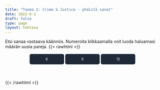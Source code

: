 ```yaml
---
title: "Teema 2: Crime & Justice - yhdistä sanat"
date: 2022-6-1
draft: false
type: page
layout: tehtava
---
```

Etsi sanaa vastaava käännös. Numeroita klikkaamalla voit luoda haluamasi määrän uusia pareja.
{{< rawhtml >}}
<div id="nappulat">
    <button id="kuusi">
    6
    </button>
    <button id="yhdeksän">
    9
    </button>
    <button id="kakstoista">
    12
    </button>
    </div>
<div id="tehtava" class="grid grid-cols-2">
 <div><ul id="terms"> </ul></div>
 <div><ul id="defs"> </ul></div>

</div>


<script> 
 
 //Execute a JavaScript immediately after a page has been loaded
window.onload = function() {

  //Data for terms and definitions. This can be stored in a separate .js file, in a JSON file or here in the main file
   var data = {
    terms: [{
     index: 0, text: 'rikoskumppani'
}, { index: 1, text: 'tuhopoltto'
}, { index: 2, text: 'pahoinpitely'
}, { index: 3, text: 'kiristys'
}, { index: 4, text: 'murtovarkaus'
}, { index: 5, text: 'murtovaras'
}, { index: 6, text: 'tehdä rikos'
}, { index: 7, text: 'väärennös'
}, { index: 8, text: 'rikos'
}, { index: 9, text: 'syyllinen, syypää'
}, { index: 10, text: 'rattijuoppo'
}, { index: 11, text: 'rattijuopumus, päihtyneenä ajaminen'
}, { index: 12, text: 'kavallus'
}, { index: 13, text: 'väärentää'
}, { index: 14, text: 'petos'
}, { index: 15, text: 'syyllinen (adj.)'
}, { index: 16, text: 'ryöstö, keikka (erityisesti pankkiin tai taidemuseoon)'
}, { index: 17, text: 'kaappaus'
}, { index: 18, text: 'murha'
}, { index: 19, text: 'nuorisorikollinen'
}, { index: 20, text: 'tappo'
}, { index: 21, text: 'pahoinpitely'
}, { index: 22, text: 'rike, rikkomus'
}, { index: 23, text: 'rikoksentekijä'
}, { index: 24, text: 'taskuvaras'
}, { index: 25, text: 'raiskaaja'
}, { index: 26, text: 'rikoksenuusija'
}, { index: 27, text: 'ryöstö'
}, { index: 28, text: 'seksuaalirikollinen'
}, { index: 29, text: 'myymälävarkaus'
}, { index: 30, text: 'ylinopeuden ajaminen'
}, { index: 31, text: 'salakuljettaa'
}, { index: 32, text: 'varkaus'
}, { index: 33, text: 'varas'
}, { index: 34, text: 'maanpetos'
}, { index: 35, text: 'vapauttaa, antaa vapauttava tuomio'
}, { index: 36, text: 'vedota, vetoomus'
}, { index: 37, text: 'pidättää, vangita'
}, { index: 38, text: 'takuu'
}, { index: 39, text: 'kuolemanrangaistus'
}, { index: 40, text: 'syyte, nostaa syyte'
}, { index: 41, text: 'yhdyskuntapalvelu'
}, { index: 42, text: 'tuomita, todeta syylliseksi; vanki'
}, { index: 43, text: 'tuomio (syylliseksi tuomitseminen)'
}, { index: 44, text: 'oikeusjuttu'
}, { index: 45, text: 'piirisyyttäjä'
}, { index: 46, text: 'puolustus'
}, { index: 47, text: 'vastaaja, syytetty'
}, { index: 48, text: 'syyttää, nostaa syyte'
}, { index: 49, text: 'sakko, sakkorangaistus'
}, { index: 50, text: 'vankeus'
}, { index: 51, text: 'vanki'
}, { index: 52, text: 'vankila (puhekielinen)'
}, { index: 53, text: 'tuomari'
}, { index: 54, text: 'valamiehistö'
}, { index: 55, text: 'asianajaja'
}, { index: 56, text: 'armahdus, armahtaa'
}, { index: 57, text: 'ehdonalainen'
}, { index: 58, text: 'kantaja'
}, { index: 59, text: 'vankila'
}, { index: 60, text: 'ehdollinen tuomio'
}, { index: 61, text: 'syyttäjä'
}, { index: 62, text: 'lähestymiskielto'
}, { index: 63, text: 'tuomio; tuomita, langettaa tuomio'
}, { index: 64, text: 'haastaa oikeuteen'
}, { index: 65, text: 'todistaa (oikeudessa)'
}, { index: 66, text: 'todistajanlausunto'
}, { index: 67, text: 'rikesakko, sakko'
}, { index: 68, text: 'oikeudenkäynti'
}, { index: 69, text: 'tuomio (juryn päätös)'
}, { index: 70, text: 'todistaa; nähdä rikos'
},
    ],
    definitions: [{
     index: 0, text: 'accomplice'
}, { index: 1, text: 'arson'
}, { index: 2, text: 'assault'
}, { index: 3, text: 'blackmail / extortion'
}, { index: 4, text: 'breaking and entering / burglary'
}, { index: 5, text: 'burglar'
}, { index: 6, text: 'commit a crime'
}, { index: 7, text: 'counterfeit / forgery'
}, { index: 8, text: 'crime'
}, { index: 9, text: 'culprit'
}, { index: 10, text: 'drunk driver'
}, { index: 11, text: 'DUI (driving under the influence)'
}, { index: 12, text: 'embezzlement'
}, { index: 13, text: 'forge'
}, { index: 14, text: 'fraud'
}, { index: 15, text: 'guilty'
}, { index: 16, text: 'heist'
}, { index: 17, text: 'hijacking'
}, { index: 18, text: 'homicide / murder'
}, { index: 19, text: 'juvenile delinquent'
}, { index: 20, text: 'manslaughter'
}, { index: 21, text: 'mugging'
}, { index: 22, text: 'offence'
}, { index: 23, text: 'perpetrator, perp'
}, { index: 24, text: 'pickpocket'
}, { index: 25, text: 'rapist'
}, { index: 26, text: 'repeat offender'
}, { index: 27, text: 'robbery'
}, { index: 28, text: 'sexual offender'
}, { index: 29, text: 'shoplifting'
}, { index: 30, text: 'speeding'
}, { index: 31, text: 'smuggle'
}, { index: 32, text: 'theft'
}, { index: 33, text: 'thief'
}, { index: 34, text: 'treason'
}, { index: 35, text: 'acquit'
}, { index: 36, text: 'appeal'
}, { index: 37, text: 'arrest'
}, { index: 38, text: 'bail'
}, { index: 39, text: 'capital punishment / death penalty'
}, { index: 40, text: 'charge'
}, { index: 41, text: 'community service'
}, { index: 42, text: 'convict'
}, { index: 43, text: 'conviction'
}, { index: 44, text: 'court case'
}, { index: 45, text: 'DA (district attorney)'
}, { index: 46, text: 'defence'
}, { index: 47, text: 'defendant'
}, { index: 48, text: 'file a lawsuit / press charges'
}, { index: 49, text: 'fine'
}, { index: 50, text: 'imprisonment'
}, { index: 51, text: 'inmate'
}, { index: 52, text: 'jail'
}, { index: 53, text: 'judge'
}, { index: 54, text: 'jury'
}, { index: 55, text: 'lawyer'
}, { index: 56, text: 'pardon'
}, { index: 57, text: 'parole'
}, { index: 58, text: 'plaintiff'
}, { index: 59, text: 'prison'
}, { index: 60, text: 'probation / suspended sentence'
}, { index: 61, text: 'prosecutor'
}, { index: 62, text: 'restraining order'
}, { index: 63, text: 'sentence'
}, { index: 64, text: 'sue'
}, { index: 65, text: 'testify'
}, { index: 66, text: 'testimony / statement'
}, { index: 67, text: 'ticket'
}, { index: 68, text: 'trial'
}, { index: 69, text: 'verdict'
}, { index: 70, text: 'witness'
      },

    ],
    //this creates matches for indexes. This is a sort of an Answer Sheet
    pairs: {
      0: 0,
      1: 1,
      2: 2,
      3: 3,
      4: 4,
      5: 5,
      6: 6,
      7: 7,
      8: 8,
      9: 9,
      10: 10,
      11: 11,
      12: 12,
      13: 13,
      14: 14,
      15: 15,
      16: 16,
      17: 17,
      18: 18,
      19: 19,
      20: 20,
      21: 21,
      22: 22,
      23: 23,
      24: 24,
      25: 25,
      26: 26,
      27: 27,
      28: 28,
      29: 29,
      30: 30,
      31: 31,
      32: 32,
      33: 33,
      34: 34,
      35: 35,
      36: 36,
      37: 37,
      38: 38,
      39: 39,
      40: 40,
      41: 41,
      42: 42,
      43: 43,
      44: 44,
      45: 45,
      46: 46,
      47: 47,
      48: 48,
      49: 49,
      50: 50,
      51: 51,
      52: 52,
      53: 53,
      54: 54,
      55: 55,
      56: 56,
      57: 57,
      58: 58,
      59: 59,
      60: 60,
      61: 61,
      62: 62,
      63: 63,
      64: 64,
      65: 65,
      66: 66,
      67: 67,
      68: 68,
      69: 69,
      70: 70,
    }
  };
    
for (var a=[],i=0;i<71;++i) a[i]=i;

function shufflee(array) {
  var tmp, current, top = array.length;
  if(top) while(--top) {
    current = Math.floor(Math.random() * (top + 1));
    tmp = array[current];
    array[current] = array[top];
    array[top] = tmp;
  }
  return array;
}

a = shufflee(a);
  

  var selectedTerm = null, //to make sure none is selected onload
    selectedDef = null,
    termsContainer = document.querySelector("#terms"), //list of terms
    defsContainer = document.querySelector("#defs"); //list of definitions

  //This function takes two arguments, that is one term and one def to compare if they match. It returns True or False after compairing values of the "pairs" object property.     
  function isMatch(termIndex, defIndex) {
    return data.pairs[termIndex] === defIndex;
  }

  //This function adds HTML elements and content to the specified container (UL).
  function createListHTML(list, container) {
    container.innerHTML = ""; //first, clean up any existing LI elements
    for (var i = 0; i < 71; i++) {
      container.innerHTML = container.innerHTML + "<li data-index='" + list[i]["index"] + "'>" + "<span>" + list[i]["text"] + "</span>" + "</li>";

    }
  }

function addCSS(css){
  var elem=document.createElement('style');
  if(elem.styleSheet && !elem.sheet)elem.styleSheet.cssText=css;
  else elem.appendChild(document.createTextNode(css));
  document.getElementsByTagName('head')[0].appendChild(elem); 
}

  createListHTML(data.terms, termsContainer);
  createListHTML(data.definitions, defsContainer);

  //listen for a "click" event on a list of Terms and store the clicked object in the target object
  termsContainer.addEventListener("click", function(e) {
    var target = e.target.parentNode;
    if (target.className === "score")
      return;
    var termIndex = Number(target.getAttribute("data-index"));
    //the condition is that only one LI can be selected
    if (selectedTerm !== null && selectedTerm !== termIndex) {
      termsContainer.querySelector("li[data-index='" + selectedTerm + "']").removeAttribute("data-selected");
    }

    //deletion of the decoration
    if (target.hasAttribute("data-selected")) {
      target.removeAttribute("data-selected");
      selectedTerm = null;
    }
    //selecting on click	
    else {
      target.setAttribute("data-selected", true);
      selectedTerm = termIndex;
    }

    if (selectedTerm !== null && selectedDef !== null) {
      var term = document.querySelector("#terms [data-index='" + selectedTerm + "']");
      var def = document.querySelector("#defs [data-index='" + selectedDef + "']");
      if (isMatch(selectedTerm, selectedDef)) {
				term.className = "score";
        def.className = "score";
  			numero++;
   			term.style.order = (numero);
   			def.style.order = (numero);
            }
      selectedTerm = null;
      selectedDef = null;
      term.removeAttribute("data-selected");
      def.removeAttribute("data-selected");
			    }
  })

  defsContainer.addEventListener("click", function(e) {
    var target = e.target.parentNode;
    if (target.className === "score")
      return;
    var defIndex = Number(target.getAttribute("data-index"));
    var defText = Number(target.getAttribute("data-index"))

    if (selectedDef !== null && selectedDef !== defIndex) {
      defsContainer.querySelector("li[data-index='" + selectedDef + "']").removeAttribute("data-selected");
    }

    if (target.hasAttribute("data-selected"))
      target.removeAttribute("data-selected");
    else
      target.setAttribute("data-selected", true);
    selectedDef = Number(target.getAttribute("data-index"));
    if (selectedTerm !== null && selectedDef !== null) {
      //var term = document.querySelector("#terms [data-index='"+selectedTerm+"']");
      var term = termsContainer.querySelector("[data-index='" + selectedTerm + "']");
      //var def = document.querySelector("#defs [data-index='"+selectedDef+"']");
      var def = defsContainer.querySelector("[data-index='" + selectedDef + "']");
      if (isMatch(selectedTerm, selectedDef)) {
				term.className = "score";
        def.className = "score";
  			numero++;
   			term.style.order = (numero);
   			def.style.order = (numero);
       }
      
      selectedTerm = null; //poista napautusten valinta
      selectedDef = null; //poista napautusten valinta
      term.removeAttribute("data-selected");
      def.removeAttribute("data-selected");
    }
  })

  function shuffle() {
    randomSort(data.terms)
    randomSort(data.definitions)
    createListHTML(data.terms, termsContainer)
    createListHTML(data.definitions, defsContainer)
    addCSS("div#tehtava li[data-index]{display: none;}")
    addCSS("div#tehtava li[data-index='" + a[0] + "']{display: flex;}")
		addCSS("div#tehtava li[data-index='" + a[1] + "']{display: flex;}")
    addCSS("div#tehtava li[data-index='" + a[2] + "']{display: flex;}")
    addCSS("div#tehtava li[data-index='" + a[3] + "']{display: flex;}")
    addCSS("div#tehtava li[data-index='" + a[4] + "']{display: flex;}")
    addCSS("div#tehtava li[data-index='" + a[5] + "']{display: flex;}")
  }
  
    function shuffle9() {
    randomSort(data.terms)
    randomSort(data.definitions)
    createListHTML(data.terms, termsContainer)
    createListHTML(data.definitions, defsContainer)
		addCSS("div#tehtava li[data-index]{display: none;}")
    addCSS("div#tehtava li[data-index='" + a[0] + "']{display: flex;}")
		addCSS("div#tehtava li[data-index='" + a[1] + "']{display: flex;}")
    addCSS("div#tehtava li[data-index='" + a[2] + "']{display: flex;}")
    addCSS("div#tehtava li[data-index='" + a[3] + "']{display: flex;}")
    addCSS("div#tehtava li[data-index='" + a[4] + "']{display: flex;}")
    addCSS("div#tehtava li[data-index='" + a[5] + "']{display: flex;}")
    addCSS("div#tehtava li[data-index='" + a[6] + "']{display: flex;}")
    addCSS("div#tehtava li[data-index='" + a[7] + "']{display: flex;}")
    addCSS("div#tehtava li[data-index='" + a[8] + "']{display: flex;}")
  }
  
      function shuffle12() {
    randomSort(data.terms)
    randomSort(data.definitions)
    createListHTML(data.terms, termsContainer)
    createListHTML(data.definitions, defsContainer)
addCSS("div#tehtava li[data-index]{display: none;}")
    addCSS("div#tehtava li[data-index='" + a[0] + "']{display: flex;}")
		addCSS("div#tehtava li[data-index='" + a[1] + "']{display: flex;}")
    addCSS("div#tehtava li[data-index='" + a[2] + "']{display: flex;}")
    addCSS("div#tehtava li[data-index='" + a[3] + "']{display: flex;}")
    addCSS("div#tehtava li[data-index='" + a[4] + "']{display: flex;}")
    addCSS("div#tehtava li[data-index='" + a[5] + "']{display: flex;}")
    addCSS("div#tehtava li[data-index='" + a[6] + "']{display: flex;}")
    addCSS("div#tehtava li[data-index='" + a[7] + "']{display: flex;}")
    addCSS("div#tehtava li[data-index='" + a[8] + "']{display: flex;}")
    addCSS("div#tehtava li[data-index='" + a[9] + "']{display: flex;}")
		addCSS("div#tehtava li[data-index='" + a[10] + "']{display: flex;}")
    addCSS("div#tehtava li[data-index='" + a[11] + "']{display: flex;}")
    addCSS("div#tehtava li[data-index='" + a[12] + "']{display: flex;}")
  }
  
  
  function randomSort(array) {
    var currentIndex = array.length,
      temporaryValue, randomIndex;

    // While there remain elements to shuffle...

    while (currentIndex !== 0) {

      // Pick a remaining element...
      randomIndex = Math.floor(Math.random() * currentIndex);
      currentIndex -= 1;

      // And swap it with the current element. SWAP
      temporaryValue = array[currentIndex];
      array[currentIndex] = array[randomIndex];
      array[randomIndex] = temporaryValue;
    }

    return array;
  }

  shuffle(); 
  
  document.getElementById("kuusi").addEventListener("click", function() {
        shuffle();
        a = shufflee(a);
      }   
       )
  document.getElementById("yhdeksän").addEventListener("click", function() {
        shuffle9();
        a = shufflee(a);
      }   
       )
  document.getElementById("kakstoista").addEventListener("click", function() {
        shuffle12();
        a = shufflee(a);
      }   
       )
       
  }

var numero = 0;

</script>

<style>

div#tehtava {
  overflow: hidden;
}

div#tehtava ul {
  list-style: none;
  font-size: 0.75em;
}

div#tehtava ul#terms {
  display: flex;
  flex-direction: column;
}

div#tehtava ul#defs {
  display: flex;
  flex-direction: column;
}

div#tehtava ul#terms li {
  background: #1F2937;
  color: #ffffff;
}

div#tehtava ul#defs li {
  color: #000000
}

div#tehtava li {
  float: left;
  height: 4em;
  margin-right: 10px;
  margin-left: 10px;
  background: white;
  text-align: center;
  cursor: pointer;
  border-radius: 0;
  -webkit-box-shadow: 0 5px 10px 2px rgba(0, 0, 0, 1);
  box-shadow: 0 3px 5px 1px #000;
}

div#tehtava li:hover {
  transform: scale(1.05, 1.05);
  -webkit-box-shadow: 0 2px 10px 0 rgba(0, 0, 0, 1);
  box-shadow: 0 2px 10px 0 rgba(0, 0, 0, 1);
}

div#tehtava li[data-selected] {
  transform: scale(1.05, 1.05);
  box-shadow: 0 1px 3px 0px rgba(0, 0, 0, 0.75);
  outline: 4px solid #00A0DF;
}

div#tehtava ul li span {
  width: 100%;
  height: 100%;
  display: flex;
  align-items: center;
  justify-content: center;
  transform: none;
  transition: opacity 0.2s ease-out;
}

div#tehtava span:hover {
  transform: none;
}

.score {
  background: none!important;
  box-shadow: none;
  color: #fff!important;
  background: #00A0DF!important;
  border-radius: 15px;
}

.score:hover {
  cursor: default;
  transform: none;
  box-shadow: none;
}

.fadeOut li span {
  transition: opacity 0.25s ease-out;
  opacity: 0;
}

.fadeOut li {
  transition: transform .5s ease-out;
  transform: rotateX(360deg);
}

div#nappulat{
  display: flex;
  justify-content: center;
}

div#nappulat button{
    font-family: inherit;
    text-align: center;
    border: 1px solid transparent;
    width: 10em;
    height: 3em;
    margin: 0.2em;
    margin-bottom: 0.5em;
    border-width: 1px;
    border-radius: 5px;
    font-size: 0.8em;
    background: #1f2937;
    border-color: #051D29;
    color: #ffffff;
}
</style>

{{< /rawhtml >}}